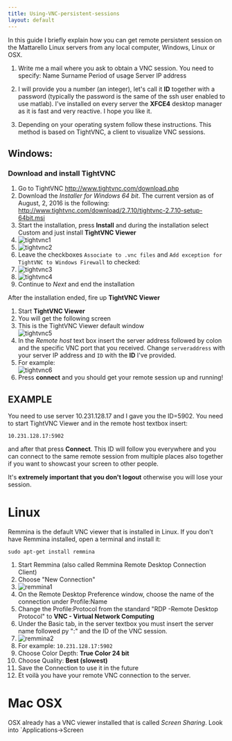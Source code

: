 ```yaml
---
title: Using-VNC-persistent-sessions
layout: default
---
```


In this guide I briefly explain how you can get remote persistent session on the Mattarello Linux servers from any local computer, Windows, Linux or OSX.

1. Write me a mail where you ask to obtain a VNC session. You need to specify:
    Name
    Surname
    Period of usage
    Server IP address

2. I will provide you a number (an integer), let's call it **ID** together with a password (typically the password is the same of the ssh user enabled to use matlab). I've installed on every server the **XFCE4** desktop manager as it is fast and very reactive. I hope you like it.

3. Depending on your operating system follow these instructions. This method is based on TightVNC, a client to visualize VNC sessions.

## Windows:

### Download and install TightVNC

1. Go to TightVNC http://www.tightvnc.com/download.php
2. Download the *Installer for Windows 64 bit*. The current version as of August, 2, 2016 is the following: http://www.tightvnc.com/download/2.7.10/tightvnc-2.7.10-setup-64bit.msi 
3. Start the installation, press **Install** and during the installation select Custom and just install **TightVNC Viewer**
4. ![tightvnc1]
5. ![tightvnc2]
6. Leave the checkboxes `Associate to .vnc files` and `Add exception for TightVNC to Windows Firewall`  to checked:
7. ![tightvnc3]
8. ![tightvnc4]
8. Continue to *Next* and end the installation

After the installation ended, fire up **TightVNC Viewer**

1. Start **TightVNC Viewer**
2. You will get the following screen 
3. This is the TightVNC Viewer default window <br>![tightvnc5]
4. In the *Remote host* text box insert the server address followed by colon and the specific VNC port that you received. Change `serveraddress` with your server IP address and `ID` with the **ID** I've provided.
5. For example: <br>![tightvnc6]
6. Press **connect** and you should get your remote session up and running!

## EXAMPLE ##

You need to use server 10.231.128.17 and I gave you the ID=5902. You need to start TightVNC Viewer and in the remote host textbox insert:

    10.231.128.17:5902

and after that press **Connect**.
This ID will follow you everywhere and you can connect to the same remote session from multiple places also together if you want to showcast your screen to other people.

It's **extremely important that you don't logout** otherwise you will lose your session.


# Linux
Remmina is the default VNC viewer that is installed in Linux. If you don't have Remmina installed, open a terminal and install it:

`sudo apt-get install remmina`

1. Start Remmina (also called Remmina Remote Desktop Connection Client)
2. Choose "New Connection"
3. ![remmina1]
3. On the Remote Desktop Preference window, choose the name of the connection under Profile:Name 
4. Change the Profile:Protocol from the standard "RDP -Remote Desktop Protocol" to **VNC - Virtual Network Computing**
5. Under the Basic tab, in the server textbox you must insert the server name followed py ":"  and the ID of the VNC session.
6. ![remmina2]
7. For example: `10.231.128.17:5902`
8. Choose Color Depth: **True Color 24 bit**
9. Choose Quality: **Best (slowest)**
10. Save the Connection to use it in the future
11. Et voilà you have your remote VNC connection to the server.

# Mac OSX
OSX already has a VNC viewer installed that is called *Screen Sharing*.
Look into `Applications->Screen



[tightvnc1]: http://i.imgur.com/8aK0uzJl.png "TightVNC Viewer installation1"
[tightvnc2]: http://i.imgur.com/b9KrPccl.png "TightVNC Viewer installation2"
[tightvnc3]: http://i.imgur.com/sLYYtKal.png "TightVNC Viewer installation3"
[tightvnc4]: http://i.imgur.com/AdgQgSgl.png "TightVNC Viewer installation4"
[tightvnc5]: http://i.imgur.com/VnUxoCWl.png "TightVNC Viewer"
[tightvnc6]: http://i.imgur.com/dsnMn9jl.png "TightVNC Viewer example"

[remmina1]: http://i.imgur.com/toQDBgGl.png "Remmina new connection"
[remmina2]: http://i.imgur.com/YkVzSm5l.png "Remmina new connection2"
